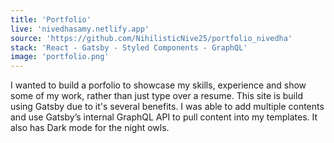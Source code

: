 ```yaml
---
title: 'Portfolio'
live: 'nivedhasamy.netlify.app'
source: 'https://github.com/NihilisticNive25/portfolio_nivedha'
stack: 'React - Gatsby - Styled Components - GraphQL'
image: 'portfolio.png'
---
```


I wanted to build a porfolio to showcase my skills, experience and show some of my work, rather than just type over a resume. This site is build using Gatsby due to it's several benefits. I was able to add multiple contents and use Gatsby’s internal GraphQL API to pull content into my templates. It also has Dark mode for the night owls.
